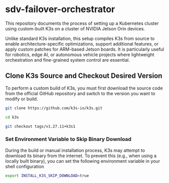 # sdv-failover-orchestrator

This repository documents the process of setting up a Kubernetes cluster using custom-built K3s on a cluster of NVIDIA Jetson Orin devices.

Unlike standard K3s installation, this setup compiles K3s from source to enable architecture-specific optimizations, support additional features, or apply custom patches for ARM-based Jetson boards. It is particularly useful for robotics, edge AI, or autonomous vehicle projects where lightweight orchestration and fine-grained system control are essential.

## Clone K3s Source and Checkout Desired Version
To perform a custom build of K3s, you must first download the source code from the official GitHub repository and switch to the version you want to modify or build.

```bash
git clone https://github.com/k3s-io/k3s.git

cd k3s

git checkout tags/v1.27.11+k3s1
```

### Set Environment Variable to Skip Binary Download
During the build or manual installation process, K3s may attempt to download its binary from the internet.
To prevent this (e.g., when using a locally built binary), you can set the following environment variable in your shell configuration

```bash
export INSTALL_K3S_SKIP_DOWNLOAD=true
```

